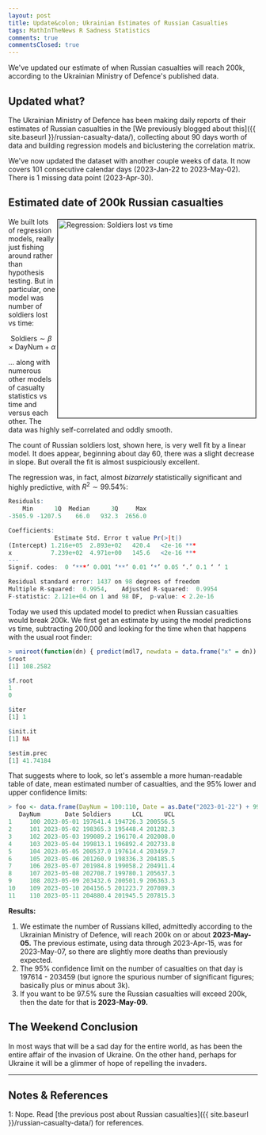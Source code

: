 ```yaml
---
layout: post
title: Update&colon; Ukrainian Estimates of Russian Casualties
tags: MathInTheNews R Sadness Statistics
comments: true
commentsClosed: true
---
```


We've updated our estimate of when Russian casualties will reach 200k, according to the
Ukrainian Ministry of Defence's published data.  


## Updated what?  

The Ukrainian Ministry of Defence has been making daily reports of their estimates of
Russian casualties in the 
[We previously blogged about this]({{ site.baseurl }}/russian-casualty-data/),
collecting about 90 days worth of data and building regression models and biclustering the
correlation matrix.  

We've now updated the dataset with another couple weeks of data.  It now covers 101 consecutive
calendar days (2023-Jan-22 to 2023-May-02).  There is 1 missing data point (2023-Apr-30).  

## Estimated date of 200k Russian casualties  

<a href="{{ site.baseurl }}/images/2023-05-01-russian-casualty-data-update-regress-Soldiers-on-DayNum.png"><img src="{{ site.baseurl }}/images/2023-05-01-russian-casualty-data-update-regress-Soldiers-on-DayNum-thumb.jpg" width="400" height="400" alt="Regression: Soldiers lost vs time" title="Regression: Soldiers lost vs time" style="float: right; margin: 3px 3px 3px 3px; border: 1px solid #000000;"></a>
We built lots of regression models, really just fishing around rather than hypothesis
testing.  But in particular, one model was number of soldiers lost vs time:  

$$
\mbox{Soldiers} \sim \beta \times \mbox{DayNum} + \alpha
$$

&hellip; along with numerous other models of casualty statistics vs time and versus each
other.  The data was highly self-correlated and oddly smooth.  

The count of Russian soldiers lost, shown here, is very well fit by a linear model.  It
does appear, beginning about day 60, there was a slight decrease in slope.  But overall
the fit is almost suspiciously excellent.  

The regression was, in fact, almost _bizarrely_ statistically significant and highly
predictive, with $R^2 \sim 99.54\%$:  

```R
Residuals:
    Min      1Q  Median      3Q     Max 
-3505.9 -1207.5    66.0   932.3  2656.0 

Coefficients:
             Estimate Std. Error t value Pr(>|t|)    
(Intercept) 1.216e+05  2.893e+02   420.4   <2e-16 ***
x           7.239e+02  4.971e+00   145.6   <2e-16 ***
---
Signif. codes:  0 ‘***’ 0.001 ‘**’ 0.01 ‘*’ 0.05 ‘.’ 0.1 ‘ ’ 1

Residual standard error: 1437 on 98 degrees of freedom
Multiple R-squared:  0.9954,	Adjusted R-squared:  0.9954 
F-statistic: 2.121e+04 on 1 and 98 DF,  p-value: < 2.2e-16
```

Today we used this updated model to predict when Russian casualties would break 200k.  We
first get an estimate by using the model predictions vs time, subtracting 200,000 and
looking for the time when that happens with the usual root finder:  

```R
> uniroot(function(dn) { predict(mdl7, newdata = data.frame("x" = dn)) - 200000 }, interval = c(100, 150))
$root
[1] 108.2582

$f.root
1 
0 

$iter
[1] 1

$init.it
[1] NA

$estim.prec
[1] 41.74184
```

That suggests where to look, so let's assemble a more human-readable table of date,
mean estimated number of casualties, and the 95% lower and upper confidence limits:  

```R
> foo <- data.frame(DayNum = 100:110, Date = as.Date("2023-01-22") + 99:109, predict(mdl7, newdata = data.frame(x = 105:115), interval = "prediction")); colnames(foo)[3:5] <- c("Soldiers", "LCL", "UCL"); foo
   DayNum       Date Soldiers      LCL      UCL
1     100 2023-05-01 197641.4 194726.3 200556.5
2     101 2023-05-02 198365.3 195448.4 201282.3
3     102 2023-05-03 199089.2 196170.4 202008.0
4     103 2023-05-04 199813.1 196892.4 202733.8
5     104 2023-05-05 200537.0 197614.4 203459.7
6     105 2023-05-06 201260.9 198336.3 204185.5
7     106 2023-05-07 201984.8 199058.2 204911.4
8     107 2023-05-08 202708.7 199780.1 205637.3
9     108 2023-05-09 203432.6 200501.9 206363.3
10    109 2023-05-10 204156.5 201223.7 207089.3
11    110 2023-05-11 204880.4 201945.5 207815.3
```

__Results:__  

1. We estimate the number of Russians killed, admittedly according to the Ukrainian
   Ministry of Defence, will reach 200k on or about __2023-May-05.__  The previous estimate,
   using data through 2023-Apr-15, was for 2023-May-07, so there are slightly more deaths
   than previously expected.  
2. The 95% confidence limit on the number of casualties on that day is 197614 - 203459 (but
   ignore the spurious number of significant figures; basically plus or minus about 3k).  
3. If you want to be 97.5% sure the Russian casualties will exceed 200k, then the date for
   that is __2023-May-09.__  


## The Weekend Conclusion  

In most ways that will be a sad day for the entire world, as has been the entire affair of
the invasion of Ukraine.  On the other hand, perhaps for Ukraine it will be a glimmer of
hope of repelling the invaders.  

---

## Notes &amp; References  

<!--
<sup id="fn1a">[[1]](#fn1)</sup>

<a id="fn1">1</a>: ***, ["***"](***), *** [↩](#fn1a)  

<a href="{{ site.baseurl }}/images/***">
  <img src="{{ site.baseurl }}/images/***" width="400" height="***" alt="***" title="***" style="float: right; margin: 3px 3px 3px 3px; border: 1px solid #000000;">
</a>

<a href="***">
  <img src="{{ site.baseurl }}/images/***" width="550" height="***" alt="***" title="***" style="margin: 3px 3px 3px 3px; border: 1px solid #000000;">
</a>

<iframe width="400" height="224" src="***" allow="accelerometer; encrypted-media; gyroscope; picture-in-picture" allowfullscreen style="float: right; margin: 3px 3px 3px 3px; border: 1px solid #000000;"></iframe>
-->

<a id="fn1">1</a>: Nope.  Read [the previous post about Russian casualties]({{ site.baseurl }}/russian-casualty-data/) for references.  
